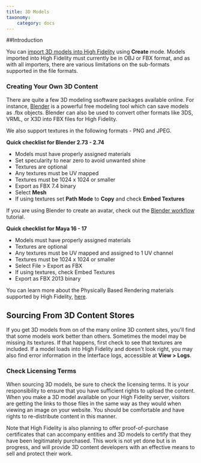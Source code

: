 ```yaml
---
title: 3D Models
taxonomy:
    category: docs
---
```


##Introduction

You can [import 3D models into High Fidelity](../entities/model-entities) using **Create** mode. Models imported into High Fidelity must currently be in OBJ or FBX format, and as with all importers, there are various limitations on the sub-formats supported in the file formats.

### Creating Your Own 3D Content

There are quite a few 3D modeling ssoftware packages available online. For instance, [Blender](https://www.blender.org/) is a powerful free modeling tool which can save models as .fbx objects. Blender can also be used to convert other formats like 3DS, VRML, or X3D into FBX files for High Fidelity.

We also support textures in the following formats - PNG and JPEG. 

**Quick checklist for Blender 2.73 - 2.74**

- Models must have properly assigned materials
- Set specularity to near zero to avoid unwanted shine
- Textures are optional
- Any textures must be UV mapped
- Textures must be 1024 x 1024 or smaller
- Export as FBX 7.4 binary
- Select **Mesh**
- If using textures set **Path Mode** to **Copy** and check **Embed Textures**

If you are using Blender to create an avatar, check out the [Blender workflow](https://wiki.highfidelity.com/wiki/Blender_workflow) tutorial.

**Quick checklist for Maya 16 - 17**

- Models must have properly assigned materials
- Textures are optional
- Any textures must be UV mapped and assigned to 1 UV channel
- Textures must be 1024 x 1024 or smaller
- Select File > Export as FBX
- If using textures, check Embed Textures
- Export as FBX 2013 binary

You can learn more about the Physically Based Rendering materials supported by High Fidelity, [here](../3d-modeling/materials).

## Sourcing From 3D Content Stores

If you get 3D models from on of the many online 3D content sites, you'll find that some models work better than others. Sometimes the model may be missing its textures. If that happens, first check to see that textures are included. If a model loads into High Fidelity and doesn't look right, you may also find error information in the Interface logs, accessible at **View > Logs**.

### Check Licensing Terms

When sourcing 3D models, be sure to check the licensing terms. It is your responsibility to ensure that you have sufficient rights to upload the content. When you make a 3D model available on your High Fidelity server, visitors are getting the links to those files in the same way as they would when viewing an image on your website. You should be comfortable and have rights to re-distribute content in this manner.

Note that High Fidelity is also planning to offer proof-of-purchase certificates that can accompany entities and 3D models to certify that they have been legitimately purchased. This work is not yet done but is in progress, and will provide 3D content developers with an effective means to sell and protect their work.
